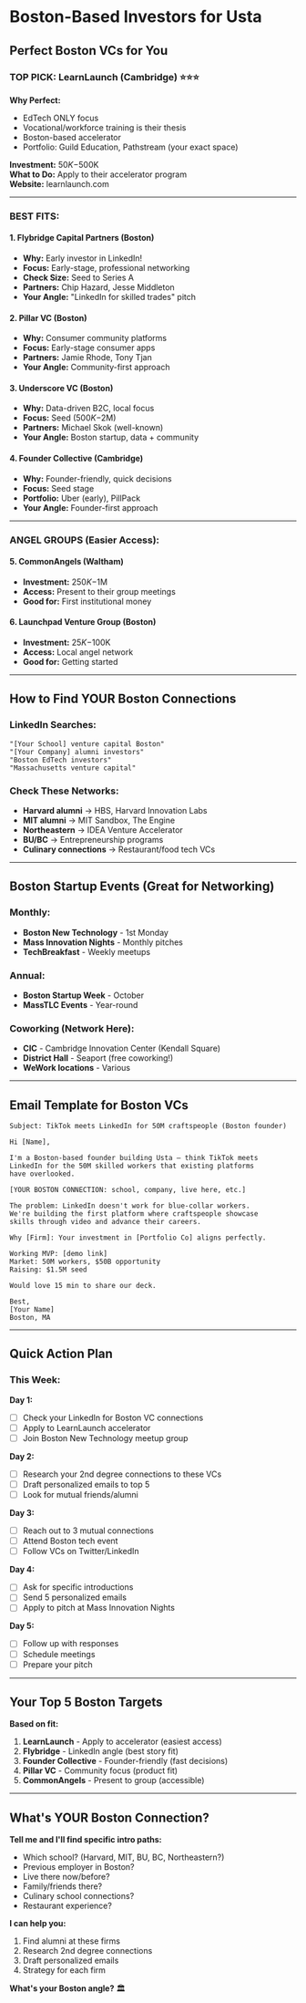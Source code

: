 
# Boston-Based Investors for Usta

## Perfect Boston VCs for You

### **TOP PICK: LearnLaunch (Cambridge)** ⭐⭐⭐

**Why Perfect:**
- EdTech ONLY focus
- Vocational/workforce training is their thesis
- Boston-based accelerator
- Portfolio: Guild Education, Pathstream (your exact space)

**Investment:** $50K-$500K  
**What to Do:** Apply to their accelerator program  
**Website:** learnlaunch.com

---

### **BEST FITS:**

#### **1. Flybridge Capital Partners (Boston)**
- **Why:** Early investor in LinkedIn!
- **Focus:** Early-stage, professional networking
- **Check Size:** Seed to Series A
- **Partners:** Chip Hazard, Jesse Middleton
- **Your Angle:** "LinkedIn for skilled trades" pitch

#### **2. Pillar VC (Boston)**
- **Why:** Consumer community platforms
- **Focus:** Early-stage consumer apps
- **Partners:** Jamie Rhode, Tony Tjan
- **Your Angle:** Community-first approach

#### **3. Underscore VC (Boston)**
- **Why:** Data-driven B2C, local focus
- **Focus:** Seed ($500K-$2M)
- **Partners:** Michael Skok (well-known)
- **Your Angle:** Boston startup, data + community

#### **4. Founder Collective (Cambridge)**
- **Why:** Founder-friendly, quick decisions
- **Focus:** Seed stage
- **Portfolio:** Uber (early), PillPack
- **Your Angle:** Founder-first approach

---

### **ANGEL GROUPS (Easier Access):**

#### **5. CommonAngels (Waltham)**
- **Investment:** $250K-$1M
- **Access:** Present to their group meetings
- **Good for:** First institutional money

#### **6. Launchpad Venture Group (Boston)**
- **Investment:** $25K-$100K
- **Access:** Local angel network
- **Good for:** Getting started

---

## How to Find YOUR Boston Connections

### **LinkedIn Searches:**
```
"[Your School] venture capital Boston"
"[Your Company] alumni investors"
"Boston EdTech investors"
"Massachusetts venture capital"
```

### **Check These Networks:**
- **Harvard alumni** → HBS, Harvard Innovation Labs
- **MIT alumni** → MIT Sandbox, The Engine
- **Northeastern** → IDEA Venture Accelerator
- **BU/BC** → Entrepreneurship programs
- **Culinary connections** → Restaurant/food tech VCs

---

## Boston Startup Events (Great for Networking)

### **Monthly:**
- **Boston New Technology** - 1st Monday
- **Mass Innovation Nights** - Monthly pitches
- **TechBreakfast** - Weekly meetups

### **Annual:**
- **Boston Startup Week** - October
- **MassTLC Events** - Year-round

### **Coworking (Network Here):**
- **CIC** - Cambridge Innovation Center (Kendall Square)
- **District Hall** - Seaport (free coworking!)
- **WeWork locations** - Various

---

## Email Template for Boston VCs

```
Subject: TikTok meets LinkedIn for 50M craftspeople (Boston founder)

Hi [Name],

I'm a Boston-based founder building Usta — think TikTok meets 
LinkedIn for the 50M skilled workers that existing platforms 
have overlooked.

[YOUR BOSTON CONNECTION: school, company, live here, etc.]

The problem: LinkedIn doesn't work for blue-collar workers. 
We're building the first platform where craftspeople showcase 
skills through video and advance their careers.

Why [Firm]: Your investment in [Portfolio Co] aligns perfectly.

Working MVP: [demo link]
Market: 50M workers, $50B opportunity
Raising: $1.5M seed

Would love 15 min to share our deck.

Best,
[Your Name]
Boston, MA
```

---

## Quick Action Plan

### **This Week:**

**Day 1:**
- [ ] Check your LinkedIn for Boston VC connections
- [ ] Apply to LearnLaunch accelerator
- [ ] Join Boston New Technology meetup group

**Day 2:**
- [ ] Research your 2nd degree connections to these VCs
- [ ] Draft personalized emails to top 5
- [ ] Look for mutual friends/alumni

**Day 3:**
- [ ] Reach out to 3 mutual connections
- [ ] Attend Boston tech event
- [ ] Follow VCs on Twitter/LinkedIn

**Day 4:**
- [ ] Ask for specific introductions
- [ ] Send 5 personalized emails
- [ ] Apply to pitch at Mass Innovation Nights

**Day 5:**
- [ ] Follow up with responses
- [ ] Schedule meetings
- [ ] Prepare your pitch

---

## Your Top 5 Boston Targets

**Based on fit:**

1. **LearnLaunch** - Apply to accelerator (easiest access)
2. **Flybridge** - LinkedIn angle (best story fit)
3. **Founder Collective** - Founder-friendly (fast decisions)
4. **Pillar VC** - Community focus (product fit)
5. **CommonAngels** - Present to group (accessible)

---

## What's YOUR Boston Connection?

**Tell me and I'll find specific intro paths:**

- Which school? (Harvard, MIT, BU, BC, Northeastern?)
- Previous employer in Boston?
- Live there now/before?
- Family/friends there?
- Culinary school connections?
- Restaurant experience?

**I can help you:**
1. Find alumni at these firms
2. Research 2nd degree connections
3. Draft personalized emails
4. Strategy for each firm

**What's your Boston angle?** 🏛️

